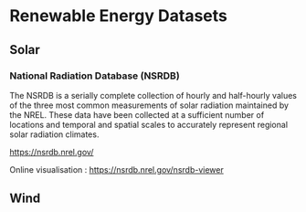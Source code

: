 # Renewable Energy Datasets

## Solar

### National Radiation Database (NSRDB)

The NSRDB is a serially complete collection of hourly and half-hourly values of the three most common measurements of solar radiation maintained by the NREL. These data have been collected at a sufficient number of locations and temporal and spatial scales to accurately represent regional solar radiation climates.

https://nsrdb.nrel.gov/

Online visualisation : https://nsrdb.nrel.gov/nsrdb-viewer

## Wind